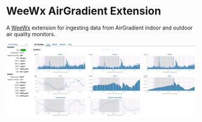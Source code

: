 # WeeWx AirGradient Extension
A [WeeWx](https://weewx.com/) extension for ingesting data from AirGradient indoor and outdoor air quality monitors.

![](weewx-example.png)